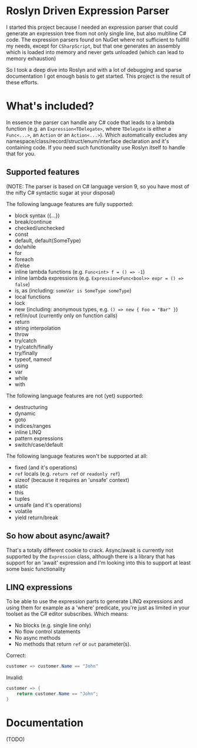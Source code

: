 # Roslyn Driven Expression Parser

I started this project because I needed an expression parser that could generate an expression tree from not only single line, but also multiline C# code. The expression parsers found on NuGet where not sufficient to fullfill my needs, except for `CSharpScript`, but that one generates an assembly which is loaded into memory and never gets unloaded (which can lead to memory exhaustion)

So I took a deep dive into Roslyn and with a lot of debugging and sparse documentation I got enough basis to get started. This project is the result of these efforts.

# What's included?

In essence the parser can handle any C# code that leads to a lambda function (e.g. an `Expression<TDelegate>`, where `TDelegate` is either a `Func<...>`, an `Action` or an `Action<...>`). Which automatically excludes any namespace/class/record/struct/enum/interface declaration and it's containing code. If you need such functionality use Roslyn itself to handle that for you.

## Supported features

(NOTE: The parser is based on C# language version 9, so you have most of the nifty C# syntactic sugar at your disposal)

The following language features are fully supported:
* block syntax ({...})
* break/continue
* checked/unchecked
* const
* default, default(SomeType)
* do/while
* for
* foreach
* if/else
* inline lambda functions (e.g. `Func<int> f = () => -1`)
* inline lambda expressions (e.g. `Expression<Func<bool>> expr = () => false`)
* is, as (including: `someVar is SomeType someType`)
* local functions
* lock
* new (including: anonymous types, e.g. `() => new { Foo = "Bar" }`)
* ref/in/out (currently only on function calls)
* return
* string interpolation
* throw
* try/catch
* try/catch/finally
* try/finally
* typeof, nameof
* using
* var
* while
* with

The following language features are not (yet) supported:
* destructuring
* dynamic
* goto
* indices/ranges 
* inline LINQ
* pattern expressions
* switch/case/default

The following language features won't be supported at all:
* fixed (and it's operations)
* `ref` locals (e.g. `return ref` or `readonly ref`)
* sizeof (because it requires an 'unsafe' context)
* static
* this
* tuples
* unsafe (and it's operations)
* volatile
* yield return/break
 
## So how about async/await?

That's a totally different cookie to crack. Async/await is currently not supported by the `Expression` class, although there is a library that has support for an 'await' expression and I'm looking into this to support at least some basic functionality

## LINQ expressions

To be able to use the expression parts to generate LINQ expressions and using them for example as a 'where' predicate, you're just as limited in your toolset as the C# editor subscribes. Which means:
* No blocks (e.g. single line only)
* No flow control statements
* No async methods
* No methods that return `ref` or `out` parameter(s).

Correct:
```csharp
customer => customer.Name == "John"
``` 
  
Invalid:
```csharp
customer => {
    return customer.Name == "John";
}
```

# Documentation

(TODO)
